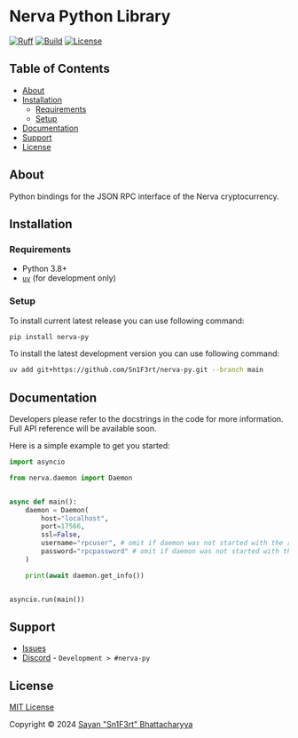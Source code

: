 # Nerva Python Library

[![Ruff](https://github.com/Sn1F3rt/nerva-py/actions/workflows/ruff.yml/badge.svg)](https://github.com/Sn1F3rt/nerva-py/actions/workflows/ruff.yml)
[![Build](https://github.com/Sn1F3rt/nerva-py/actions/workflows/build.yml/badge.svg)](https://github.com/Sn1F3rt/nerva-py/actions/workflows/build.yml)
[![License](https://img.shields.io/github/license/Sn1F3rt/nerva-py)](LICENSE)

## Table of Contents

- [About](#about)
- [Installation](#installation)
    * [Requirements](#requirements)
    * [Setup](#setup)
- [Documentation](#documentation)
- [Support](#support)
- [License](#license)

## About

Python bindings for the JSON RPC interface of the Nerva cryptocurrency.

## Installation

### Requirements

- Python 3.8+
- [`uv`](https://docs.astral.sh/uv/) (for development only)

### Setup

To install current latest release you can use following command:
```sh
pip install nerva-py
```

To install the latest development version you can use following command:
```sh
uv add git+https://github.com/Sn1F3rt/nerva-py.git --branch main
```

## Documentation

Developers please refer to the docstrings in the code for more information. Full API reference will be available soon.

Here is a simple example to get you started:

```python
import asyncio

from nerva.daemon import Daemon


async def main():
    daemon = Daemon(
        host="localhost",
        port=17566,
        ssl=False,
        username="rpcuser", # omit if daemon was not started with the rpc-login flag
        password="rpcpassword" # omit if daemon was not started with the rpc-login flag
    )

    print(await daemon.get_info())


asyncio.run(main())
```

## Support

- [Issues](https://github.com/Sn1F3rt/nerva-py/issues)
- [Discord](https://discord.gg/ufysfvcFwe) - `Development > #nerva-py`

## License

[MIT License](LICENSE)

Copyright &copy; 2024 [Sayan "Sn1F3rt" Bhattacharyya](https://sn1f3rt.dev)
